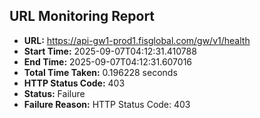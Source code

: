 ## URL Monitoring Report

- **URL:** https://api-gw1-prod1.fisglobal.com/gw/v1/health
- **Start Time:** 2025-09-07T04:12:31.410788
- **End Time:** 2025-09-07T04:12:31.607016
- **Total Time Taken:** 0.196228 seconds
- **HTTP Status Code:** 403
- **Status:** Failure
- **Failure Reason:** HTTP Status Code: 403
